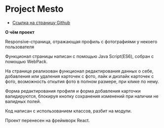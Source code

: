 # Project Mesto



* [Ссылка на страницу Github](https://valeria-panda.github.io/mesto-react/.)

**О чём проект**

Responsive-страница, отражающая профиль с фотографиями у некоего пользователя

Функционал страницы написан с помощью Java Script(ES6), собран с помощью WebPack.

На странице реализован функционал редактирования данных о себе, добавления или удаления карточек с фото,
лайк и дизлайк карточек с фото, возможность откытия фото в полном размере, при клике по нему.

Форма редактирования профиля и форма добавления карточки валидируются, блокируя кнопку сохранения изменений при наличии не валидных полей.

Код написан с использованием классов, разбит на модули. 

Проект перенесен на фреймворк React.

